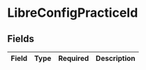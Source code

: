 # LibreConfigPracticeId


## Fields

| Field       | Type        | Required    | Description |
| ----------- | ----------- | ----------- | ----------- |